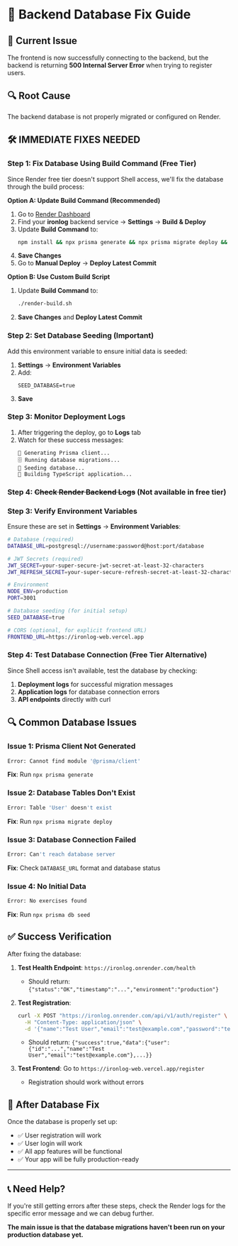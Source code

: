 # 🔧 Backend Database Fix Guide

## 🚨 Current Issue
The frontend is now successfully connecting to the backend, but the backend is returning **500 Internal Server Error** when trying to register users.

## 🔍 Root Cause
The backend database is not properly migrated or configured on Render.

## 🛠️ **IMMEDIATE FIXES NEEDED**

### **Step 1: Fix Database Using Build Command (Free Tier)**

Since Render free tier doesn't support Shell access, we'll fix the database through the build process:

**Option A: Update Build Command (Recommended)**
1. Go to [Render Dashboard](https://dashboard.render.com/)
2. Find your **ironlog** backend service → **Settings** → **Build & Deploy**
3. Update **Build Command** to:
   ```bash
   npm install && npx prisma generate && npx prisma migrate deploy && npx prisma db seed && npm run build
   ```
4. **Save Changes**
5. Go to **Manual Deploy** → **Deploy Latest Commit**

**Option B: Use Custom Build Script**
1. Update **Build Command** to:
   ```bash
   ./render-build.sh
   ```
2. **Save Changes** and **Deploy Latest Commit**

### **Step 2: Set Database Seeding (Important)**

Add this environment variable to ensure initial data is seeded:
1. **Settings** → **Environment Variables**
2. Add:
   ```
   SEED_DATABASE=true
   ```
3. **Save**

### **Step 3: Monitor Deployment Logs**

1. After triggering the deploy, go to **Logs** tab
2. Watch for these success messages:
   ```
   🔄 Generating Prisma client...
   🗄️ Running database migrations...
   🌱 Seeding database...
   🔨 Building TypeScript application...
   ```

### **Step 4: ~~Check Render Backend Logs~~ (Not available in free tier)**

### **Step 3: Verify Environment Variables**

Ensure these are set in **Settings** → **Environment Variables**:

```bash
# Database (required)
DATABASE_URL=postgresql://username:password@host:port/database

# JWT Secrets (required)
JWT_SECRET=your-super-secure-jwt-secret-at-least-32-characters
JWT_REFRESH_SECRET=your-super-secure-refresh-secret-at-least-32-characters

# Environment
NODE_ENV=production
PORT=3001

# Database seeding (for initial setup)
SEED_DATABASE=true

# CORS (optional, for explicit frontend URL)
FRONTEND_URL=https://ironlog-web.vercel.app
```

### **Step 4: Test Database Connection (Free Tier Alternative)**

Since Shell access isn't available, test the database by checking:
1. **Deployment logs** for successful migration messages
2. **Application logs** for database connection errors
3. **API endpoints** directly with curl

## 🔍 **Common Database Issues**

### **Issue 1: Prisma Client Not Generated**
```bash
Error: Cannot find module '@prisma/client'
```
**Fix**: Run `npx prisma generate`

### **Issue 2: Database Tables Don't Exist**
```bash
Error: Table 'User' doesn't exist
```
**Fix**: Run `npx prisma migrate deploy`

### **Issue 3: Database Connection Failed**
```bash
Error: Can't reach database server
```
**Fix**: Check `DATABASE_URL` format and database status

### **Issue 4: No Initial Data**
```bash
Error: No exercises found
```
**Fix**: Run `npx prisma db seed`

## ✅ **Success Verification**

After fixing the database:

1. **Test Health Endpoint**: `https://ironlog.onrender.com/health`
   - Should return: `{"status":"OK","timestamp":"...","environment":"production"}`

2. **Test Registration**: 
   ```bash
   curl -X POST "https://ironlog.onrender.com/api/v1/auth/register" \
     -H "Content-Type: application/json" \
     -d '{"name":"Test User","email":"test@example.com","password":"testpass123"}'
   ```
   - Should return: `{"success":true,"data":{"user":{"id":"...","name":"Test User","email":"test@example.com"},...}}`

3. **Test Frontend**: Go to `https://ironlog-web.vercel.app/register`
   - Registration should work without errors

## 🚀 **After Database Fix**

Once the database is properly set up:
- ✅ User registration will work
- ✅ User login will work
- ✅ All app features will be functional
- ✅ Your app will be fully production-ready

---

## 📞 **Need Help?**

If you're still getting errors after these steps, check the Render logs for the specific error message and we can debug further.

**The main issue is that the database migrations haven't been run on your production database yet.**
